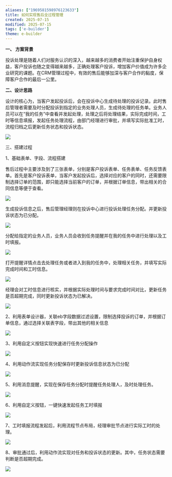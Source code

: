 ```yaml
---
aliases: ["1969581598976123633"]
title: 如何实现售后全过程管理
created: 2025-07-15
modified: 2025-07-15
tags: ['e-builder']
theme: e-builder
---
```


**一、 方案背景**

投诉处理是随着人们对服务认识的深入，越来越多的消费者开始注重保护自身权益，客户投诉也随之变得越来越多，正确处理客户投诉，增加客户价值成为许多企业研究的课题。在CRM管理过程中，有效的售后能够加深与客户合作的黏度，保障客户合作的最后一公里。

**二、设计思路**

设计的核心为，当客户发起投诉后，会在投诉中心生成待处理的投诉记录。此时售后管理者需要及时分配投诉到指定的业务处理人员，生成待处理的任务单。业务人员可以在“我的任务”中查看并发起处理，处理之后将处理结果，实际完成时间，工时等信息填报，发起任务处理流程，由部门经理进行审批，并填写实际批准工时，流程归档之后更新任务状态和投诉状态。

![](55c6b94911df4737ecde0fdb6518ae0b.jpg)

三、搭建过程

1、基础表单、字段、流程搭建

售后过程中主要涉及到了三张表单，分别是客户投诉表单、任务表单、任务反馈表单。首先是客户投诉表单，当客户发起投诉后，选择对应的客户的同时，还需要限制选择订单的范围，即只能选择当前客户的订单，并根据订单信息，带出相关的合同信息等便于查看。

![](11592e48f9511f9c5558bc0e970a2a65.jpg)

生成投诉信息之后，售后管理经理则在投诉中心进行投诉处理任务分配。并更新投诉状态为已分配。

![](b90962dff987edf2bd2ebd067f5f5ad5.jpg)

分配给指定的业务人员，业务人员会收到任务提醒并在我的任务中进行处理以及工时填报。

![](6b0c0bed1a49cd21d0b95a4cd39f8b82.jpg)

打开提醒详情点击去处理任务或者进入到我的任务中，处理相关任务，并填写实际完成时间和工时信息。

![](33a900a29dde204287388e896b27aa8a.jpg)

经理会对工时信息进行核实，并根据实际处理时间与要求完成时间对比，更新任务是否超期完成，同时更新投诉状态为已解决。

![](08f779a17702f74e405060dd05e001ec.jpg)

2、利用表单设计器，关联eb字段数据过滤设置，限制选择投诉的订单，并根据订单信息，通过选择关联表字段，带出其他的相关信息

![](96b6c9744b5d57ac2e257289c0e38536.jpg)

3、利用自定义按钮实现快速进行任务分配操作

![](65cd9feae25301b997ac458bb4be649a.jpg)

4、利用动作流实现任务分配保存时更新投诉信息状态为已分配

![](4fd2b87135e0c59629850f1042312ca9.jpg)

5、利用消息提醒，实现在保存任务分配时提醒任务处理人，及时处理任务。

![](8881e377969f8fa660a94b1d0a3bd55a.jpg)

6、利用自定义按钮，一键快速发起任务工时填报

![](20c915dcde6dc4a6eef72142360a6ca2.jpg)

7、工时填报流程发起后，利用流程节点布局，经理审批节点进行实际工时的处理。

![](52f87a7dce609826b1da8b8bbcf66f48.jpg)

8、审批通过后，利用动作流实现对任务和投诉状态的更新。其中，任务状态需要判断是否超期完成。

![](d5effc90a8d621ccd777397bab6b1a8b.jpg)